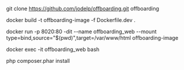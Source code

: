 git clone https://github.com/jodelp/offboarding.git offboarding

docker build -t offboarding-image -f Dockerfile.dev .

docker run -p 8020:80 -dit --name offboarding_web --mount type=bind,source="$(pwd)",target=/var/www/html offboarding-image

docker exec -it offboarding_web bash

php composer.phar install